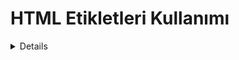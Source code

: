 <h1> HTML Etikletleri Kullanımı</h1>
<details>
  <h2><summary>Başlık ve Biçimlendirme </summary></h2>
  
<p><li> Bu bölümde başlık ve biçimlendirme etiketleri kullanılmıştır</li></p>
<p><li> HTML ile başlık oluşturma</li></p>
</details>
